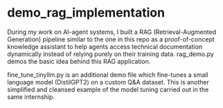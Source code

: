 # demo_rag_implementation

During my work on AI-agent systems, I built a RAG (Retrieval-Augmented Generation) pipeline similar to the one in this repo as a proof-of-concept knowledge assistant to help agents access technical documentation dynamically instead of relying purely on their training data. rag_demo.py demos the basic idea behind this RAG application. 

fine_tune_tinyllm.py is an additional demo file which fine-tunes a small language model (DistilGPT2) on a custom Q&A dataset. This is another simplified and cleansed example of the model tuning carried out in the same internship.

